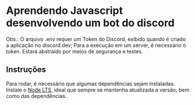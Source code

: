 # Aprendendo Javascript desenvolvendo um bot do discord

Obs.: O arquivo .env requer um Token do Discord, exibido quando é criado a aplicação no discord.dev;
Para a execução em um server, é necessário o token. Estará abstraído por meios de segurança e testes.

## Instruções
Para rodar, é necessário que algumas dependências sejam instaladas. 
Instale o <a href=“https://nodejs.org/pt/“>Node LTS</a>, ideal que sempre se mantenha atualizada a versão, bem como das dependências.
